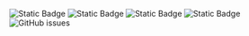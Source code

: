 ![Static Badge](https://img.shields.io/badge/blacklists-61-000000) ![Static Badge](https://img.shields.io/badge/blacklisted-2963209-cc0000) ![Static Badge](https://img.shields.io/badge/whitelisted-2251-00CC00) ![Static Badge](https://img.shields.io/badge/streaming_blacklist-28107-000000) ![GitHub issues](https://img.shields.io/github/issues/fabriziosalmi/blacklists)

